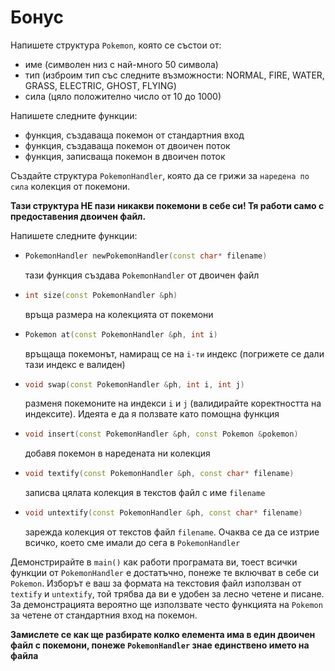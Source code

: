 # Бонус
Напишете структура ```Pokemon```, която се състои от:

- име (символен низ с най-много 50 символа)
- тип (изброим тип със следните възможности: NORMAL, FIRE, WATER, GRASS, ELECTRIC, GHOST, FLYING)
- сила (цяло положително число от 10 до 1000)

Напишете следните функции:
- функция, създаваща покемон от стандартния вход
- функция, създаваща покемон от двоичен поток
- функция, записваща покемон в двоичен поток

Създайте структура ```PokemonHandler```, която да се грижи за ```наредена по сила``` колекция от покемони. 

**Тази структура НЕ пази никакви покемони в себе си! Тя работи само с предоставения двоичен файл.**

Напишете следните функции:
- ```c++
  PokemonHandler newPokemonHandler(const char* filename)
  ```
  тази функция създава ```PokemonHandler``` от двоичен файл
- ```c++
  int size(const PokemonHandler &ph)
  ```
  връща размера на колекцията от покемони
- ```c++
  Pokemon at(const PokemonHandler &ph, int i)
  ```
  връщаща покемонът, намиращ се на ```i-ти``` индекс (погрижете се дали тази индекс е валиден)
- ```c++
  void swap(const PokemonHandler &ph, int i, int j)
  ```
  разменя покемоните на индекси ```i``` и ```j``` (валидирайте коректността на индексите). Идеята е да я ползвате като помощна функция
- ```c++
  void insert(const PokemonHandler &ph, const Pokemon &pokemon)
  ```
  добавя покемон в наредената ни колекция
- ```c++
  void textify(const PokemonHandler &ph, const char* filename)
  ```
  записва цялата колекция в текстов файл с име ```filename```
- ```c++
  void untextify(const PokemonHandler &ph, const char* filename)
  ```
  зарежда колекция от текстов файл ```filename```. Очаква се да се изтрие всичко, което сме имали до сега в ```PokemonHandler```

Демонстрирайте в ```main()``` как работи програмата ви, тоест всички функции от ```PokemonHandler``` е достатъчно, понеже те включват в себе си ```Pokemon```. Изборът е ваш за формата на текстовия файл използван от ```textify``` и ```untextify```, той трябва да ви е удобен за лесно четене и писане. За демонстрацията вероятно ще използвате често функцията на ```Pokemon``` за четене от стандартния вход на покемон.

**Замислете се как ще разбирате колко елемента има в един двоичен файл с покемони, понеже ```PokemonHandler``` знае единствено името на файла**
